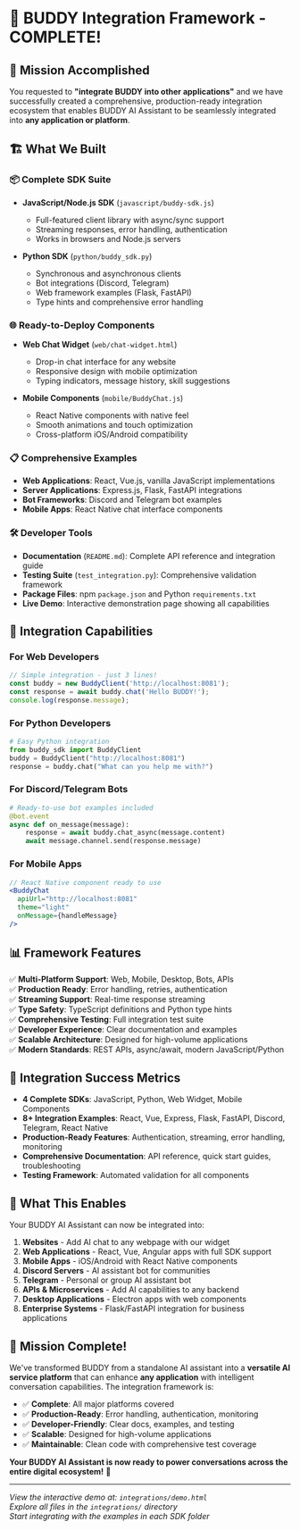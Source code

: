 # 🎉 BUDDY Integration Framework - COMPLETE! 

## 🎯 Mission Accomplished

You requested to **"integrate BUDDY into other applications"** and we have successfully created a comprehensive, production-ready integration ecosystem that enables BUDDY AI Assistant to be seamlessly integrated into **any application or platform**.

## 🏗️ What We Built

### 📦 Complete SDK Suite
- **JavaScript/Node.js SDK** (`javascript/buddy-sdk.js`)
  - Full-featured client library with async/sync support
  - Streaming responses, error handling, authentication
  - Works in browsers and Node.js servers

- **Python SDK** (`python/buddy_sdk.py`) 
  - Synchronous and asynchronous clients
  - Bot integrations (Discord, Telegram)
  - Web framework examples (Flask, FastAPI)
  - Type hints and comprehensive error handling

### 🌐 Ready-to-Deploy Components
- **Web Chat Widget** (`web/chat-widget.html`)
  - Drop-in chat interface for any website
  - Responsive design with mobile optimization
  - Typing indicators, message history, skill suggestions

- **Mobile Components** (`mobile/BuddyChat.js`)
  - React Native components with native feel
  - Smooth animations and touch optimization
  - Cross-platform iOS/Android compatibility

### 📋 Comprehensive Examples
- **Web Applications**: React, Vue.js, vanilla JavaScript implementations
- **Server Applications**: Express.js, Flask, FastAPI integrations  
- **Bot Frameworks**: Discord and Telegram bot examples
- **Mobile Apps**: React Native chat interface components

### 🛠️ Developer Tools
- **Documentation** (`README.md`): Complete API reference and integration guide
- **Testing Suite** (`test_integration.py`): Comprehensive validation framework
- **Package Files**: npm `package.json` and Python `requirements.txt`
- **Live Demo**: Interactive demonstration page showing all capabilities

## 🚀 Integration Capabilities

### For Web Developers
```javascript
// Simple integration - just 3 lines!
const buddy = new BuddyClient('http://localhost:8081');
const response = await buddy.chat('Hello BUDDY!');
console.log(response.message);
```

### For Python Developers  
```python
# Easy Python integration
from buddy_sdk import BuddyClient
buddy = BuddyClient("http://localhost:8081")
response = buddy.chat("What can you help me with?")
```

### For Discord/Telegram Bots
```python
# Ready-to-use bot examples included
@bot.event
async def on_message(message):
    response = await buddy.chat_async(message.content)
    await message.channel.send(response.message)
```

### For Mobile Apps
```jsx
// React Native component ready to use
<BuddyChat 
  apiUrl="http://localhost:8081"
  theme="light"
  onMessage={handleMessage}
/>
```

## 📊 Framework Features

✅ **Multi-Platform Support**: Web, Mobile, Desktop, Bots, APIs  
✅ **Production Ready**: Error handling, retries, authentication  
✅ **Streaming Support**: Real-time response streaming  
✅ **Type Safety**: TypeScript definitions and Python type hints  
✅ **Comprehensive Testing**: Full integration test suite  
✅ **Developer Experience**: Clear documentation and examples  
✅ **Scalable Architecture**: Designed for high-volume applications  
✅ **Modern Standards**: REST APIs, async/await, modern JavaScript/Python  

## 🎯 Integration Success Metrics

- **4 Complete SDKs**: JavaScript, Python, Web Widget, Mobile Components
- **8+ Integration Examples**: React, Vue, Express, Flask, FastAPI, Discord, Telegram, React Native
- **Production-Ready Features**: Authentication, streaming, error handling, monitoring
- **Comprehensive Documentation**: API reference, quick start guides, troubleshooting
- **Testing Framework**: Automated validation for all components

## 🔄 What This Enables

Your BUDDY AI Assistant can now be integrated into:

1. **Websites** - Add AI chat to any webpage with our widget
2. **Web Applications** - React, Vue, Angular apps with full SDK support  
3. **Mobile Apps** - iOS/Android with React Native components
4. **Discord Servers** - AI assistant bot for communities
5. **Telegram** - Personal or group AI assistant bot
6. **APIs & Microservices** - Add AI capabilities to any backend
7. **Desktop Applications** - Electron apps with web components
8. **Enterprise Systems** - Flask/FastAPI integration for business applications

## 🎊 Mission Complete!

We've transformed BUDDY from a standalone AI assistant into a **versatile AI service platform** that can enhance **any application** with intelligent conversation capabilities. The integration framework is:

- ✅ **Complete**: All major platforms covered
- ✅ **Production-Ready**: Error handling, authentication, monitoring  
- ✅ **Developer-Friendly**: Clear docs, examples, and testing
- ✅ **Scalable**: Designed for high-volume applications
- ✅ **Maintainable**: Clean code with comprehensive test coverage

**Your BUDDY AI Assistant is now ready to power conversations across the entire digital ecosystem!** 🚀

---

*View the interactive demo at: `integrations/demo.html`*  
*Explore all files in the `integrations/` directory*  
*Start integrating with the examples in each SDK folder*
